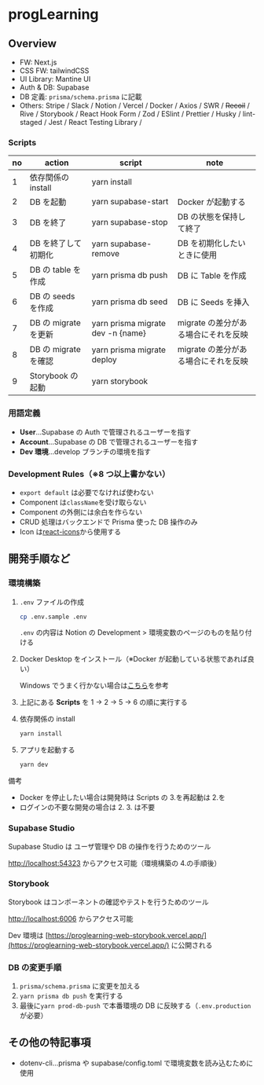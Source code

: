 # progLearning

## Overview

- FW: Next.js
- CSS FW: tailwindCSS
- UI Library: Mantine UI
- Auth & DB: Supabase
- DB 定義: `prisma/schema.prisma` に記載
- Others: Stripe / Slack / Notion / Vercel / Docker / Axios / SWR / ~~Recoil~~ / Rive /
  Storybook / React Hook Form / Zod / ESlint / Prettier / Husky / lint-staged / Jest / React Testing Library /

### Scripts

| no  | action               | script                            | note                                 |
| --- | -------------------- | --------------------------------- | ------------------------------------ |
| 1   | 依存関係の install   | yarn install                      |                                      |
| 2   | DB を起動            | yarn supabase-start               | Docker が起動する                    |
| 3   | DB を終了            | yarn supabase-stop                | DB の状態を保持して終了              |
| 4   | DB を終了して初期化  | yarn supabase-remove              | DB を初期化したいときに使用          |
| 5   | DB の table を作成   | yarn prisma db push               | DB に Table を作成                   |
| 6   | DB の seeds を作成   | yarn prisma db seed               | DB に Seeds を挿入                   |
| 7   | DB の migrate を更新 | yarn prisma migrate dev -n {name} | migrate の差分がある場合にそれを反映 |
| 8   | DB の migrate を確認 | yarn prisma migrate deploy        | migrate の差分がある場合にそれを反映 |
| 9   | Storybook の起動     | yarn storybook                    |                                      |

### 用語定義

- **User**...Supabase の Auth で管理されるユーザーを指す
- **Account**...Supabase の DB で管理されるユーザーを指す
- **Dev 環境**...develop ブランチの環境を指す

### Development Rules（※8 つ以上書かない）

- `export default` は必要でなければ使わない
- Component は`className`を受け取らない
- Component の外側には余白を作らない
- CRUD 処理はバックエンドで Prisma 使った DB 操作のみ
- Icon は[react-icons](https://react-icons.github.io/react-icons)から使用する

## 開発手順など

### 環境構築

1. `.env` ファイルの作成

   ```sh
   cp .env.sample .env
   ```

   `.env` の内容は Notion の Development > 環境変数のページのものを貼り付ける

2. Docker Desktop をインストール（※Docker が起動している状態であれば良い）

   Windows でうまく行かない場合は[こちら](https://www.notion.so/nobco/Windows-Docker-Desktop-bbf9906bb7eb4076ba792f1510a97d2c?pvs=4)を参考

3. 上記にある **Scripts** を 1 -> 2 -> 5 -> 6 の順に実行する
4. 依存関係の install

   ```sh
   yarn install
   ```

5. アプリを起動する

   ```sh
   yarn dev
   ```

備考

- Docker を停止したい場合は開発時は Scripts の 3.を再起動は 2.を
- ログインの不要な開発の場合は 2. 3. は不要

### Supabase Studio

Supabase Studio は ユーザ管理や DB の操作を行うためのツール

[http://localhost:54323](http://localhost:54323) からアクセス可能（環境構築の 4.の手順後）

### Storybook

Storybook はコンポーネントの確認やテストを行うためのツール

[http://localhost:6006](http://localhost:6006) からアクセス可能

Dev 環境は [https://proglearning-web-storybook.vercel.app/](https://proglearning-web-storybook.vercel.app/) に公開される

### DB の変更手順

1. `prisma/schema.prisma` に変更を加える
2. `yarn prisma db push` を実行する
3. 最後に`yarn prod-db-push` で本番環境の DB に反映する（`.env.production` が必要）
<!-- 3. `yarn prisma migrate dev -n {name}` を実行する -->

## その他の特記事項

- dotenv-cli...prisma や supabase/config.toml で環境変数を読み込むために使用
